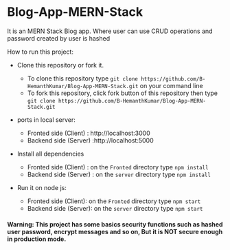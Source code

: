 # Blog-App-MERN-Stack
It is an MERN Stack  Blog app. Where user can use CRUD operations and password created by user is hashed  

How to run this project:

- Clone this repository or fork it.
  - To clone this repository type `git clone https://github.com/B-HemanthKumar/Blog-App-MERN-Stack.git` on your command line
  - To fork this repository, click fork button of this repository then type `git clone https://github.com/B-HemanthKumar/Blog-App-MERN-Stack.git`

- ports in local server:

  - Fronted side (Client) : http://localhost:3000
  - Backend side (Server) :http://localhost:5000

- Install all dependencies

  - Fronted side (Client) : on the `Fronted` directory type `npm install`
  - Backend side (Server) : on the `server` directory type `npm install`

- Run it on node js:

  - Fronted side (Client): on the `Fronted` directory type `npm start`
  - Backend side (Server): on the `server` directory type `npm start` 

#### Warning: This project has some basics security functions such as hashed user password, encrypt messages and so on, But it is NOT secure enough in production mode.

